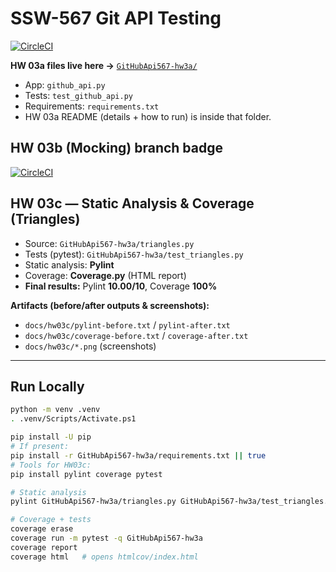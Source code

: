 # SSW-567 Git API Testing

[![CircleCI](https://dl.circleci.com/status-badge/img/gh/Rymarmar/SSW-567-Git-API-Testing/tree/main.svg?style=svg)](https://dl.circleci.com/status-badge/redirect/gh/Rymarmar/SSW-567-Git-API-Testing/tree/main)

**HW 03a files live here →** [`GitHubApi567-hw3a/`](GitHubApi567-hw3a/)

- App: `github_api.py`  
- Tests: `test_github_api.py`  
- Requirements: `requirements.txt`  
- HW 03a README (details + how to run) is inside that folder.

## HW 03b (Mocking) branch badge
[![CircleCI](https://dl.circleci.com/status-badge/img/gh/Rymarmar/SSW-567-Git-API-Testing/tree/HW03a_Mocking.svg?style=svg)](https://dl.circleci.com/status-badge/redirect/gh/Rymarmar/SSW-567-Git-API-Testing/tree/HW03a_Mocking)

## HW 03c — Static Analysis & Coverage (Triangles)

- Source: `GitHubApi567-hw3a/triangles.py`  
- Tests (pytest): `GitHubApi567-hw3a/test_triangles.py`  
- Static analysis: **Pylint**  
- Coverage: **Coverage.py** (HTML report)  
- **Final results:** Pylint **10.00/10**, Coverage **100%**

**Artifacts (before/after outputs & screenshots):**
- `docs/hw03c/pylint-before.txt` / `pylint-after.txt`
- `docs/hw03c/coverage-before.txt` / `coverage-after.txt`
- `docs/hw03c/*.png` (screenshots)

---

## Run Locally

```bash
python -m venv .venv
. .venv/Scripts/Activate.ps1

pip install -U pip
# If present:
pip install -r GitHubApi567-hw3a/requirements.txt || true
# Tools for HW03c:
pip install pylint coverage pytest

# Static analysis
pylint GitHubApi567-hw3a/triangles.py GitHubApi567-hw3a/test_triangles.py

# Coverage + tests
coverage erase
coverage run -m pytest -q GitHubApi567-hw3a
coverage report
coverage html   # opens htmlcov/index.html
